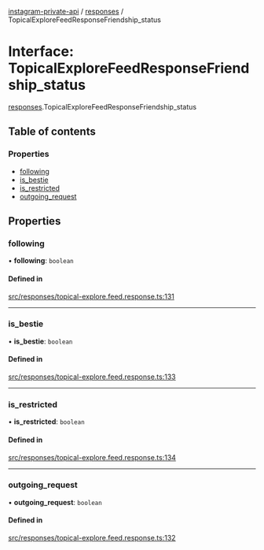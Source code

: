[instagram-private-api](../../README.md) / [responses](../../modules/responses.md) / TopicalExploreFeedResponseFriendship_status

# Interface: TopicalExploreFeedResponseFriendship\_status

[responses](../../modules/responses.md).TopicalExploreFeedResponseFriendship_status

## Table of contents

### Properties

- [following](TopicalExploreFeedResponseFriendship_status.md#following)
- [is\_bestie](TopicalExploreFeedResponseFriendship_status.md#is_bestie)
- [is\_restricted](TopicalExploreFeedResponseFriendship_status.md#is_restricted)
- [outgoing\_request](TopicalExploreFeedResponseFriendship_status.md#outgoing_request)

## Properties

### following

• **following**: `boolean`

#### Defined in

[src/responses/topical-explore.feed.response.ts:131](https://github.com/Nerixyz/instagram-private-api/blob/4971f34/src/responses/topical-explore.feed.response.ts#L131)

___

### is\_bestie

• **is\_bestie**: `boolean`

#### Defined in

[src/responses/topical-explore.feed.response.ts:133](https://github.com/Nerixyz/instagram-private-api/blob/4971f34/src/responses/topical-explore.feed.response.ts#L133)

___

### is\_restricted

• **is\_restricted**: `boolean`

#### Defined in

[src/responses/topical-explore.feed.response.ts:134](https://github.com/Nerixyz/instagram-private-api/blob/4971f34/src/responses/topical-explore.feed.response.ts#L134)

___

### outgoing\_request

• **outgoing\_request**: `boolean`

#### Defined in

[src/responses/topical-explore.feed.response.ts:132](https://github.com/Nerixyz/instagram-private-api/blob/4971f34/src/responses/topical-explore.feed.response.ts#L132)
